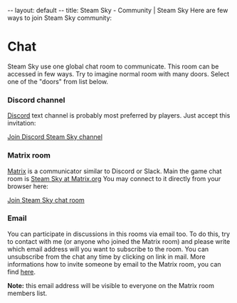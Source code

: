 -- layout: default
-- title: Steam Sky - Community | Steam Sky
Here are few ways to join Steam Sky community:

# Chat

Steam Sky use one global chat room to communicate. This room can be accessed in
few ways. Try to imagine normal room with many doors. Select one of the "doors"
from list below.

### Discord channel

[Discord](https://discord.gg) text channel is probably most preferred by
players. Just accept this invitation:

[Join Discord Steam Sky channel](https://discord.gg/r5R8Mnx)

### Matrix room

[Matrix](https://matrix.org/) is a communicator similar to Discord or Slack.
Main the game chat room is [Steam Sky at Matrix.org](https://matrix.to/#/#steamsky:matrix.org)
You may connect to it directly from your browser here:

[Join Steam Sky chat room](https://riot.im/app/#/room/#steamsky:matrix.org)

### Email

You can participate in discussions in this rooms via email too. To do this,
try to contact with me (or anyone who joined the Matrix room) and please write
which email address will you want to subscribe to the room. You can unsubscribe
from the chat any time by clicking on link in mail. More informations how to
invite someone by email to the Matrix room, you can find [here](https://t2bot.io/email).

**Note:** this email address will be visible to everyone on the Matrix room
members list.
